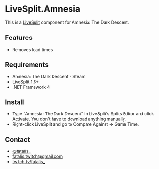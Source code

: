 ﻿LiveSplit.Amnesia
=================

This is a [LiveSplit] component for Amnesia: The Dark Descent.

Features
--------

  * Removes load times.

Requirements
------------

  * Amnesia: The Dark Descent - Steam
  * LiveSplit 1.6+
  * .NET Framework 4

Install
-------

  * Type "Amnesia: The Dark Descent" in LiveSplit's Splits Editor and click Activate. You don't have to download anything manually.
  * Right-click LiveSplit and go to Compare Against -> Game Time.

Contact
-------

  * [@fatalis_](https://twitter.com/fatalis_)
  * [fatalis.twitch@gmail.com](mailto:fatalis.twitch@gmail.com)
  * [twitch.tv/fatalis_](http://www.twitch.tv/fatalis_)

[LiveSplit]:http://livesplit.org/
